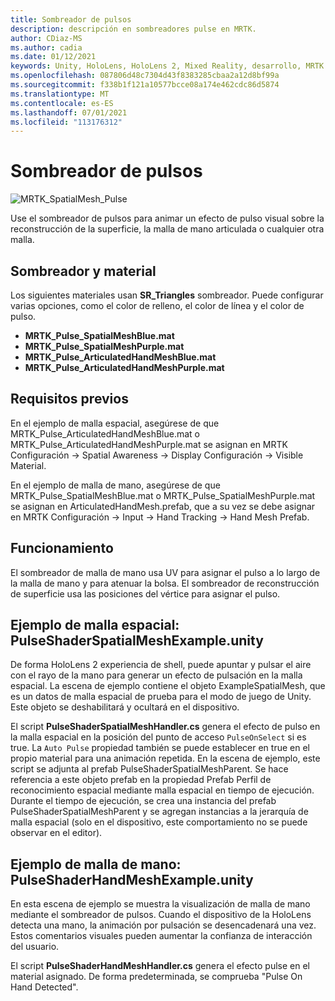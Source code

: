 ```yaml
---
title: Sombreador de pulsos
description: descripción en sombreadores pulse en MRTK.
author: CDiaz-MS
ms.author: cadia
ms.date: 01/12/2021
keywords: Unity, HoloLens, HoloLens 2, Mixed Reality, desarrollo, MRTK
ms.openlocfilehash: 087806d48c7304d43f8383285cbaa2a12d8bf99a
ms.sourcegitcommit: f338b1f121a10577bcce08a174e462cdc86d5874
ms.translationtype: MT
ms.contentlocale: es-ES
ms.lasthandoff: 07/01/2021
ms.locfileid: "113176312"
---
```

# <a name="pulse-shader"></a>Sombreador de pulsos

![MRTK_SpatialMesh_Pulse](https://user-images.githubusercontent.com/13754172/68261851-3489e200-fff6-11e9-9f6c-5574a7dd8db7.gif)

Use el sombreador de pulsos para animar un efecto de pulso visual sobre la reconstrucción de la superficie, la malla de mano articulada o cualquier otra malla.

## <a name="shader-and-material"></a>Sombreador y material

Los siguientes materiales usan **SR_Triangles** sombreador. Puede configurar varias opciones, como el color de relleno, el color de línea y el color de pulso.

- **MRTK_Pulse_SpatialMeshBlue.mat** 
- **MRTK_Pulse_SpatialMeshPurple.mat** 
- **MRTK_Pulse_ArticulatedHandMeshBlue.mat** 
- **MRTK_Pulse_ArticulatedHandMeshPurple.mat** 

## <a name="prerequisites"></a>Requisitos previos

En el ejemplo de malla espacial, asegúrese de que MRTK_Pulse_ArticulatedHandMeshBlue.mat o MRTK_Pulse_ArticulatedHandMeshPurple.mat se asignan en MRTK Configuración -> Spatial Awareness -> Display Configuración -> Visible Material.

En el ejemplo de malla de mano, asegúrese de que MRTK_Pulse_SpatialMeshBlue.mat o MRTK_Pulse_SpatialMeshPurple.mat se asignan en ArticulatedHandMesh.prefab, que a su vez se debe asignar en MRTK Configuración -> Input -> Hand Tracking -> Hand Mesh Prefab.

## <a name="how-it-works"></a>Funcionamiento

El sombreador de malla de mano usa UV para asignar el pulso a lo largo de la malla de mano y para atenuar la bolsa. El sombreador de reconstrucción de superficie usa las posiciones del vértice para asignar el pulso.

## <a name="spatial-mesh-example---pulseshaderspatialmeshexampleunity"></a>Ejemplo de malla espacial: PulseShaderSpatialMeshExample.unity

De forma HoloLens 2 experiencia de shell, puede apuntar y pulsar el aire con el rayo de la mano para generar un efecto de pulsación en la malla espacial. La escena de ejemplo contiene el objeto ExampleSpatialMesh, que es un datos de malla espacial de prueba para el modo de juego de Unity. Este objeto se deshabilitará y ocultará en el dispositivo.

El script **PulseShaderSpatialMeshHandler.cs** genera el efecto de pulso en la malla espacial en la posición del punto de acceso `PulseOnSelect` si es true. La  `Auto Pulse` propiedad también se puede establecer en true en el propio material para una animación repetida.  En la escena de ejemplo, este script se adjunta al prefab PulseShaderSpatialMeshParent.  Se hace referencia a este objeto prefab en la propiedad Prefab Perfil de reconocimiento espacial mediante malla espacial en tiempo de ejecución. Durante el tiempo de ejecución, se crea una instancia del prefab PulseShaderSpatialMeshParent y se agregan instancias a la jerarquía de malla espacial (solo en el dispositivo, este comportamiento no se puede observar en el editor).

## <a name="hand-mesh-example---pulseshaderhandmeshexampleunity"></a>Ejemplo de malla de mano: PulseShaderHandMeshExample.unity

En esta escena de ejemplo se muestra la visualización de malla de mano mediante el sombreador de pulsos. Cuando el dispositivo de la HoloLens detecta una mano, la animación por pulsación se desencadenará una vez. Estos comentarios visuales pueden aumentar la confianza de interacción del usuario. 

El script **PulseShaderHandMeshHandler.cs** genera el efecto pulse en el material asignado. De forma predeterminada, se comprueba "Pulse On Hand Detected".
